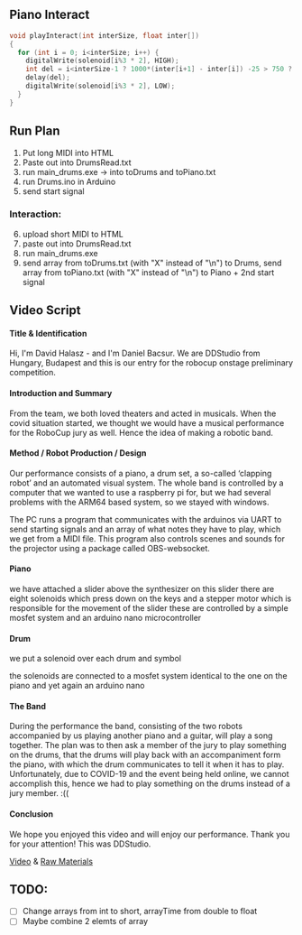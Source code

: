 <!-- ABOUT THE PROJECT -->
## Piano Interact
```cpp
void playInteract(int interSize, float inter[])
{
  for (int i = 0; i<interSize; i++) {
    digitalWrite(solenoid[i%3 * 2], HIGH);
    int del = i<interSize-1 ? 1000*(inter[i+1] - inter[i]) -25 > 750 ? 750 : 1000*(inter[i+1] - inter[i]) -25 : 750;
    delay(del);
    digitalWrite(solenoid[i%3 * 2], LOW);
  }
}
```

## Run Plan
1. Put long MIDI into HTML
2. Paste out into DrumsRead.txt
3. run main_drums.exe -> into toDrums and toPiano.txt
4. run Drums.ino in Arduino
5. send start signal

### Interaction:

6. upload short MIDI to HTML
7. paste out into DrumsRead.txt
8. run main_drums.exe
9. send array from toDrums.txt (with "X" instead of "\n") to Drums, send array from toPiano.txt (with "X" instead of "\n") to Piano + 2nd start signal


## Video Script
#### Title & Identification
<!-- Team Name --> Hi, I'm David Halasz - and I'm Daniel Bacsur.
<!-- Country & Sub-league --> We are DDStudio from Hungary, Budapest and this is our entry for the robocup onstage preliminary competition.

#### Introduction and Summary
From the team, we both loved theaters and acted in musicals. When the covid situation started, we thought we would have a musical performance for the RoboCup jury as well. Hence the idea of making a robotic band.

#### Method / Robot Production / Design
<!-- A description of the choices made during the robots’ production, including the rationale underlying those choices.
Production includes the design, construction, programming, component selection, and overall process. Teams should indicate the programming language, sensors used, time and cost of development. -->
Our performance consists of a piano, a drum set, a so-called ‘clapping robot’ and an automated visual system.
The whole band is controlled by a computer that we wanted to use a raspberry pi for, but we had several problems with the ARM64 based system, so we stayed with windows.

The PC runs a program that communicates with the arduinos via UART to send starting signals and an array of what notes they have to play, which we get from a MIDI file. This program also controls scenes and sounds for the projector using a package called OBS-websocket.

#### Piano
we have attached a slider above the synthesizer on this slider there are eight solenoids which press down on the keys and a stepper motor which is responsible for the movement of the slider these are controlled by a simple mosfet system and an arduino nano microcontroller

#### Drum
we put a solenoid over each drum and symbol

the solenoids are connected to a mosfet system identical to the one on the piano and yet again an arduino nano

#### The Band
During the performance the band, consisting of the two robots accompanied by us playing another piano and a guitar, will play a song together. The plan was to then ask a member of the jury to play something on the drums, that the drums will play back with an accompaniment form the piano, with which the drum communicates to tell it when it has to play. Unfortunately, due to COVID-19 and the event being held online, we cannot accomplish this, hence we had to play something on the drums instead of a jury member. :((

#### Conclusion
We hope you enjoyed this video and will enjoy our performance. Thank you for your attention! This was DDStudio.

[Video](https://github.com/) &
[Raw Materials](https://github.com/)


## TODO:
- [ ] Change arrays from int to short, arrayTime from double to float
- [ ] Maybe combine 2 elemts of array
